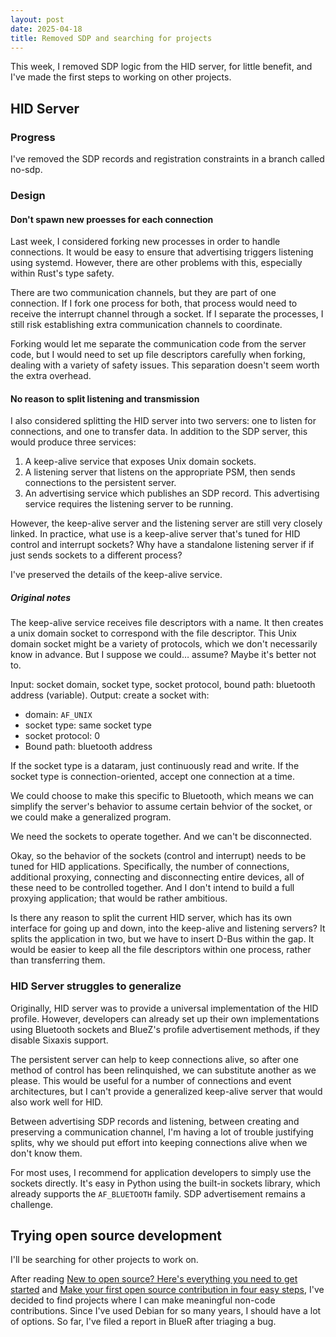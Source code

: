 ```yaml
---
layout: post
date: 2025-04-18
title: Removed SDP and searching for projects
---
```


This week, I removed SDP logic from the HID server, for little benefit, and I've
made the first steps to working on other projects.

## HID Server

### Progress

I've removed the SDP records and registration constraints in a branch called
no-sdp.

### Design

#### Don't spawn new proesses for each connection

Last week, I considered forking new processes in order to handle connections. It
would be easy to ensure that advertising triggers listening using systemd.
However, there are other problems with this, especially within Rust's type
safety.

There are two communication channels, but they are part of one connection. If I
fork one process for both, that process would need to receive the interrupt
channel through a socket. If I separate the processes, I still risk establishing
extra communication channels to coordinate.

Forking would let me separate the communication code from the server code, but I
would need to set up file descriptors carefully when forking, dealing with a
variety of safety issues. This separation doesn't seem worth the extra overhead.

#### No reason to split listening and transmission

I also considered splitting the HID server into two servers: one to listen for
connections, and one to transfer data. In addition to the SDP server, this would
produce three services:
1. A keep-alive service that exposes Unix domain sockets.
2. A listening server that listens on the appropriate PSM, then sends
   connections to the persistent server.
3. An advertising service which publishes an SDP record. This advertising
   service requires the listening server to be running.

However, the keep-alive server and the listening server are still very closely
linked. In practice, what use is a keep-alive server that's tuned for HID
control and interrupt sockets? Why have a standalone listening server if if just
sends sockets to a different process?

I've preserved the details of the keep-alive service.

##### Original notes

The keep-alive service receives file descriptors with a name. It then creates a
unix domain socket to correspond with the file descriptor. This Unix domain
socket might be a variety of protocols, which we don't necessarily know in
advance. But I suppose we could… assume? Maybe it's better not to.

Input: socket domain, socket type, socket protocol, bound path: bluetooth address (variable).
Output: create a socket with:
* domain: `AF_UNIX`
* socket type: same socket type
* socket protocol: 0
* Bound path: bluetooth address

If the socket type is a dataram, just continuously read and write.
If the socket type is connection-oriented, accept one connection at a time.

We could choose to make this specific to Bluetooth, which means we can simplify
the server's behavior to assume certain behvior of the socket, or we could make
a generalized program.

We need the sockets to operate together. And we can't be disconnected.

Okay, so the behavior of the sockets (control and interrupt) needs to be tuned
for HID applications. Specifically, the number of connections, additional
proxying, connecting and disconnecting entire devices, all of these need to be
controlled together. And I don't intend to build a full proxying application;
that would be rather ambitious.

Is there any reason to split the current HID server, which has its own interface
for going up and down, into the keep-alive and listening servers? It splits the
application in two, but we have to insert D-Bus within the gap. It would be
easier to keep all the file descriptors within one process, rather than
transferring them.

### HID Server struggles to generalize

Originally, HID server was to provide a universal implementation of the HID
profile. However, developers can already set up their own implementations using
Bluetooth sockets and BlueZ's profile advertisement methods, if they disable
Sixaxis support.

The persistent server can help to keep connections alive, so after one method
of control has been relinquished, we can substitute another as we please. This
would be useful for a number of connections and event architectures, but I can't
provide a generalized keep-alive server that would also work well for HID.

Between advertising SDP records and listening, between creating and preserving a
communication channel, I'm having a lot of trouble justifying splits, why we
should put effort into keeping connections alive when we don't know them.

For most uses, I recommend for application developers to simply use the sockets
directly. It's easy in Python using the built-in sockets library, which already
supports the `AF_BLUETOOTH` family. SDP advertisement remains a challenge.

## Trying open source development

I'll be searching for other projects to work on.

After reading
[New to open source? Here's everything you need to get started](https://github.blog/open-source/new-to-open-source-heres-everything-you-need-to-get-started/)
and
[Make your first open source contribution in four easy steps](https://github.com/readme/guides/first-oss-contribution),
I've decided to find projects where I can make meaningful non-code
contributions. Since I've used Debian for so many years, I should have a lot of
options. So far, I've filed a report in BlueR after triaging a bug.


